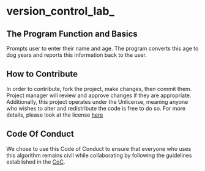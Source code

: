 # version_control_lab_

## The Program Function and Basics

Prompts user to enter their name and age. The program converts this age to dog years and reports this information back to the user.

## How to Contribute

In order to contribute, fork the project, make changes, then commit them. Project manager will review and approve changes if they are appropriate.
Additionally, this project operates under the Unlicense, meaning anyone who wishes to alter and redistribute the code is free to do so. For more details, please look at the license [here](https://github.com/benjamin-kiddie/version_control_lab_/blob/main/LICENSE.md)

## Code Of Conduct

We chose to use this Code of Conduct to ensure that everyone who uses this algorithm remains civil while collaborating by following the guidelines established in the [CoC](https://github.com/benjamin-kiddie/version_control_lab_/blob/main/CODE-OF-CONDUCT.md). 
